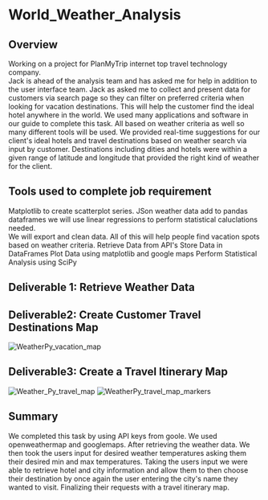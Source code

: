 # World_Weather_Analysis
## Overview 
Working on a project for PlanMyTrip internet top travel technology company.  
Jack is ahead of the analysis team and has asked me for help in addition to the user interface team. Jack as asked me to collect and present data for customers via search page so they can filter on preferred criteria when looking for vacation destinations.  This will help the customer find the ideal hotel anywhere in the world. We used many applications and software in our guide to complete this task.
All based on weather criteria as well so many different tools will be used.
We provided real-time suggestions for our client's ideal hotels and travel destinations based on weather search via input by customer. 
Destinations including dities and hotels were within a given range of latitude and longitude that provided the right kind of weather for the client.



## Tools used to complete job requirement 
Matplotlib to create scatterplot series. JSon weather data add to pandas dataframes
we will use linear regressions to perform statistical caluclations needed.  
We will export and clean data. 
All of this will help people find vacation spots based on weather criteria. 
Retrieve Data from API's
Store Data in DataFrames
Plot Data using matplotlib and google maps
Perform Statistical Analysis using SciPy

## Deliverable 1:  Retrieve Weather Data

## Deliverable2:  Create Customer Travel Destinations Map
![WeatherPy_vacation_map](https://user-images.githubusercontent.com/94208810/146660765-0e7dd6e2-37a0-4a6e-8efe-7d4ceb63fe02.png)



## Deliverable3:  Create a Travel Itinerary Map

![Weather_Py_travel_map](https://user-images.githubusercontent.com/94208810/146660771-1f17d8ee-d53f-44d8-8d15-0a8204c9446e.png)
![WeatherPy_travel_map_markers](https://user-images.githubusercontent.com/94208810/146989017-c01dff28-188b-4f3d-acdf-656b3a7867bd.png)


## Summary
We completed this task by using API keys from goole. We used openweathermap and googlemaps. After retrieving the weather data. We then took the users input for desired weather temperatures asking them their desired min and max temperatures. Taking the users input we were able to retrieve hotel and city information and allow them to then choose their destination by once again the user entering the city's name they wanted to visit. Finalizing their requests with a travel itinerary map.  

